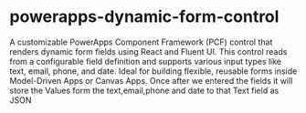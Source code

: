 # powerapps-dynamic-form-control
A customizable PowerApps Component Framework (PCF) control that renders dynamic form fields using React and Fluent UI. 
This control reads from a configurable field definition and supports various input types like text, email, phone, and date. 
Ideal for building flexible, reusable forms inside Model-Driven Apps or Canvas Apps.
Once after we entered the fields it will store the Values form the text,email,phone and date to that Text field as JSON
